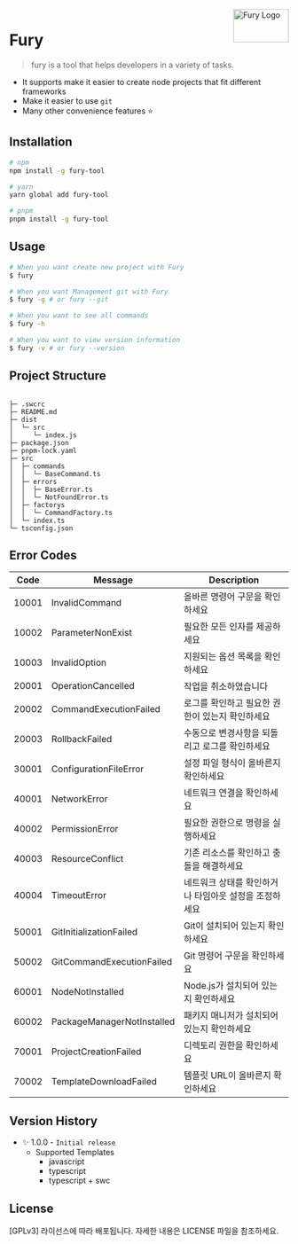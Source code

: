 <img width="100px" height="60px" align="right" alt="Fury Logo" src="https://github.com/jujoycode/fury-tool/blob/main/assets/fury_logo2.jpeg?raw=true" title="fury" />

# Fury

> fury is a tool that helps developers in a variety of tasks.

- It supports make it easier to create node projects that fit different frameworks
- Make it easier to use `git`
- Many other convenience features ⭐️

## Installation

```bash
# npm
npm install -g fury-tool

# yarn
yarn global add fury-tool

# pnpm
pnpm install -g fury-tool
```

## Usage

```bash
# When you want create new project with Fury
$ fury

# When you want Management git with Fury
$ fury -g # or fury --git

# When you want to see all commands
$ fury -h

# When you want to view version information
$ fury -v # or fury --version
```

## Project Structure

```

├─ .swcrc
├─ README.md
├─ dist
│  └─ src
│     └─ index.js
├─ package.json
├─ pnpm-lock.yaml
├─ src
│  ├─ commands
│  │  └─ BaseCommand.ts
│  ├─ errors
│  │  ├─ BaseError.ts
│  │  └─ NotFoundError.ts
│  ├─ factorys
│  │  └─ CommandFactory.ts
│  └─ index.ts
└─ tsconfig.json

```

## Error Codes

| Code  | Message                    | Description                                           |
| ----- | -------------------------- | ----------------------------------------------------- |
| 10001 | InvalidCommand             | 올바른 명령어 구문을 확인하세요                       |
| 10002 | ParameterNonExist          | 필요한 모든 인자를 제공하세요                         |
| 10003 | InvalidOption              | 지원되는 옵션 목록을 확인하세요                       |
| 20001 | OperationCancelled         | 작업을 취소하였습니다                                 |
| 20002 | CommandExecutionFailed     | 로그를 확인하고 필요한 권한이 있는지 확인하세요       |
| 20003 | RollbackFailed             | 수동으로 변경사항을 되돌리고 로그를 확인하세요        |
| 30001 | ConfigurationFileError     | 설정 파일 형식이 올바른지 확인하세요                  |
| 40001 | NetworkError               | 네트워크 연결을 확인하세요                            |
| 40002 | PermissionError            | 필요한 권한으로 명령을 실행하세요                     |
| 40003 | ResourceConflict           | 기존 리소스를 확인하고 충돌을 해결하세요              |
| 40004 | TimeoutError               | 네트워크 상태를 확인하거나 타임아웃 설정을 조정하세요 |
| 50001 | GitInitializationFailed    | Git이 설치되어 있는지 확인하세요                      |
| 50002 | GitCommandExecutionFailed  | Git 명령어 구문을 확인하세요                          |
| 60001 | NodeNotInstalled           | Node.js가 설치되어 있는지 확인하세요                  |
| 60002 | PackageManagerNotInstalled | 패키지 매니저가 설치되어 있는지 확인하세요            |
| 70001 | ProjectCreationFailed      | 디렉토리 권한을 확인하세요                            |
| 70002 | TemplateDownloadFailed     | 템플릿 URL이 올바른지 확인하세요                      |

## Version History

- ✨ 1.0.0 - `Initial release`
  - Supported Templates
    - javascript
    - typescript
    - typescript + swc

## License

[GPLv3] 라이선스에 따라 배포됩니다. 자세한 내용은 LICENSE 파일을 참조하세요.
